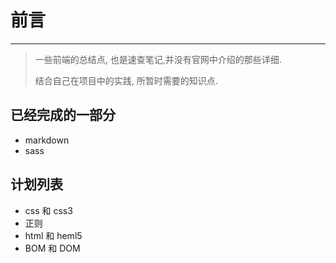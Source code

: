 # 前言

**********

> 一些前端的总结点, 也是速查笔记,并没有官网中介绍的那些详细.
>
> 结合自己在项目中的实践, 所暂时需要的知识点.

## 已经完成的一部分

* markdown
* sass

## 计划列表

* css 和 css3
* 正则
* html 和 heml5
* BOM 和 DOM